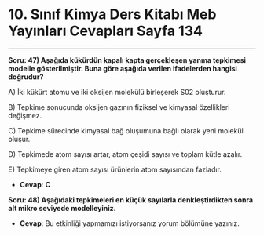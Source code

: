 # 10. Sınıf Kimya Ders Kitabı Meb Yayınları Cevapları Sayfa 134

---

**Soru: 47) Aşağıda kükürdün kapalı kapta gerçekleşen yanma tepkimesi modelle gösterilmiştir. Buna göre aşağıda verilen ifadelerden hangisi doğrudur?**

A) İki kükürt atomu ve iki oksijen molekülü birleşerek S02 oluşturur.

 B) Tepkime sonucunda oksijen gazının fiziksel ve kimyasal özellikleri değişmez.

 C) Tepkime sürecinde kimyasal bağ oluşumuna bağlı olarak yeni molekül oluşur.

 D) Tepkimede atom sayısı artar, atom çeşidi sayısı ve toplam kütle azalır.

 E) Tepkimeye giren atom sayısı ürünlerin atom sayısından fazladır.

-   **Cevap**: **C**

**Soru: 48) Aşağıdaki tepkimeleri en küçük sayılarla denkleştirdikten sonra alt mikro seviyede modelleyiniz.**

-   **Cevap**: Bu etkinliği yapmamızı istiyorsanız yorum bölümüne yazınız.